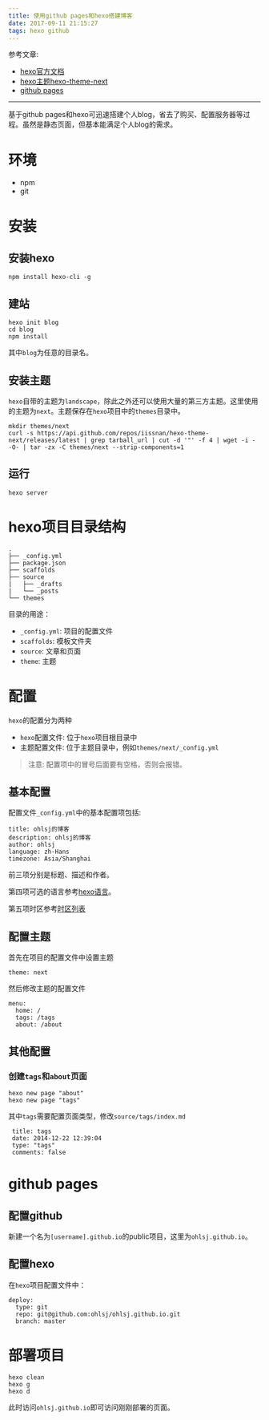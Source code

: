 ```yaml
---
title: 使用github pages和hexo搭建博客
date: 2017-09-11 21:15:27
tags: hexo github
---
```

参考文章:

- [hexo官方文档](https://hexo.io/zh-cn/docs/)
- [hexo主题hexo-theme-next](https://github.com/iissnan/hexo-theme-next)
- [github pages](https://pages.github.com/)

-------
基于github pages和hexo可迅速搭建个人blog，省去了购买、配置服务器等过程。虽然是静态页面，但基本能满足个人blog的需求。

<!-- more -->

#  环境

- npm
- git

#  安装

## 安装hexo

```
npm install hexo-cli -g
```

## 建站

```
hexo init blog
cd blog
npm install
```

其中`blog`为任意的目录名。

## 安装主题

`hexo`自带的主题为`landscape`，除此之外还可以使用大量的第三方主题。这里使用的主题为`next`。主题保存在`hexo`项目中的`themes`目录中。

```
mkdir themes/next
curl -s https://api.github.com/repos/iissnan/hexo-theme-next/releases/latest | grep tarball_url | cut -d '"' -f 4 | wget -i - -O- | tar -zx -C themes/next --strip-components=1
```

## 运行

`hexo server`

# hexo项目目录结构

```
.
├── _config.yml
├── package.json
├── scaffolds
├── source
|   ├── _drafts
|   └── _posts
└── themes
```
目录的用途：

- `_config.yml`: 项目的配置文件
- `scaffolds`: 模板文件夹
- `source`: 文章和页面
- `theme`: 主题

# 配置

`hexo`的配置分为两种
- `hexo`配置文件: 位于`hexo`项目根目录中
- 主题配置文件: 位于主题目录中，例如`themes/next/_config.yml`

> 注意: 配置项中的冒号后面要有空格，否则会报错。

## 基本配置

配置文件`_config.yml`中的基本配置项包括:
```
title: ohlsj的博客
description: ohlsj的博客
author: ohlsj
language: zh-Hans
timezone: Asia/Shanghai
```

前三项分别是标题、描述和作者。

第四项可选的语言参考[hexo语言](http://theme-next.iissnan.com/getting-started.html#select-language)。

第五项时区参考[时区列表](https://en.wikipedia.org/wiki/List_of_tz_database_time_zones)

## 配置主题

首先在项目的配置文件中设置主题

```
theme: next
```

然后修改主题的配置文件

```
menu:
  home: /
  tags: /tags
  about: /about
```

## 其他配置

### 创建`tags`和`about`页面

```
hexo new page "about"
hexo new page "tags"
```

其中`tags`需要配置页面类型，修改`source/tags/index.md`

```
 title: tags
 date: 2014-12-22 12:39:04
 type: "tags"
 comments: false
```

# github pages

## 配置github

新建一个名为`[username].github.io`的public项目，这里为`ohlsj.github.io`。

## 配置hexo

在`hexo`项目配置文件中：

```
deploy:
  type: git
  repo: git@github.com:ohlsj/ohlsj.github.io.git
  branch: master
```

# 部署项目

```
hexo clean
hexo g
hexo d
```

此时访问`ohlsj.github.io`即可访问刚刚部署的页面。
